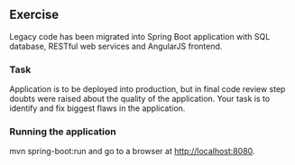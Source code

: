 ## Exercise

Legacy code has been migrated into Spring Boot application with 
SQL database, RESTful web services and AngularJS frontend.

### Task

Application is to be deployed into production, but in final code 
review step doubts were raised about the quality of the
application. Your task is to identify and fix biggest flaws in 
the application.

### Running the application

mvn spring-boot:run and go to a browser at [http://localhost:8080](http://localhost:8080). 